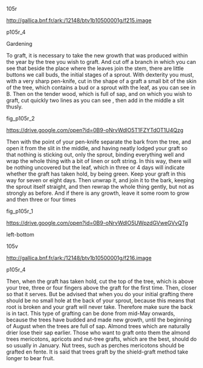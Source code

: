 105r

http://gallica.bnf.fr/ark:/12148/btv1b10500001g/f215.image

p105r_4

Gardening

To graft, it is necessary to take the new growth that was produced within the year by the tree you wish to graft.  And cut off a branch in which you can see that beside the place where the leaves join the stem, there are little buttons we call buds, the initial stages of a sprout.  With dexterity you must, with a very sharp pen-knife, cut in the shape of a graft a small bit of the skin of the tree, which contains a bud or a sprout with the leaf, as you can see in B.   Then on the tender wood, which is full of sap, and on which you wish to graft, cut quickly two lines as you can see , then add in the middle a slit thusly.

fig_p105r_2

https://drive.google.com/open?id=0B9-oNrvWdlO5T1FZYTdOT1U4Qzg

Then with the point of your pen-knife separate the bark from the tree, and open it from the slit in the middle, and having neatly lodged your graft so that nothing is sticking out, only the sprout, binding everything well and wrap the whole thing with a bit of linen or soft string.  In this way, there will be nothing uncovered but the leaf, which in three or 4 days will indicate whether the graft has taken hold, by being green.  Keep your graft in this way for seven or eight days.  Then unwrap it, and join it to the bark, keeping the sprout itself straight, and then rewrap the whole thing gently, but not as strongly as before.  And if there is any growth, leave it some room to grow and then three or four times

fig_p105r_1

https://drive.google.com/open?id=0B9-oNrvWdlO5UWpzdGVweGVvQTg

left-bottom

105v

http://gallica.bnf.fr/ark:/12148/btv1b10500001g/f216.image

p105r_4

Then, when the graft has taken hold, cut the top of the tree, which is above your tree, three or four fingers above the graft for the first time.  Then, closer so that it serves. But be advised that when you do your initial grafting there should be no small hole at the back of your sprout, because this means that root is broken and your graft will never take.  Therefore make sure the back is in tact.  This type of grafting can be done from mid-May onwards, because the trees have budded and made new growth, until the beginning of August when the trees are full of sap.  Almond trees which are naturally drier lose their sap earlier.  Those who want to graft onto them the almond trees mericotons, apricots and nut-tree grafts, which are the best, should do so usually in January.  Nut trees, such as perches mericotons should be grafted en fente.  It is said that trees graft by the shield-graft method take longer to bear fruit.
